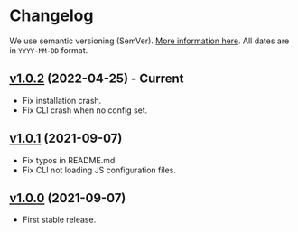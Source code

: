 # Changelog

We use semantic versioning (SemVer). [More information here](https://semver.org/). All dates are in `YYYY-MM-DD` format.

## [v1.0.2](https://www.npmjs.com/package/css-prop-sort/v/1.0.2) (2022-04-25) - **Current**

-   Fix installation crash.
-   Fix CLI crash when no config set.

## [v1.0.1](https://www.npmjs.com/package/css-prop-sort/v/1.0.1) (2021-09-07)

-   Fix typos in README.md.
-   Fix CLI not loading JS configuration files.

## [v1.0.0](https://www.npmjs.com/package/css-prop-sort/v/1.0.0) (2021-09-07)

-   First stable release.
